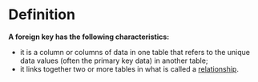 # Definition
**A foreign key has the following characteristics:**
- it is a column or columns of data in one table
that refers to the unique data values 
(often the primary key data) in another table;
- it links together two or more tables in what is called a
[relationship](../../definition/definition.md).